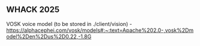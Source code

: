## WHACK 2025

VOSK voice model (to be stored in ./client/vision) - https://alphacephei.com/vosk/models#:~:text=Apache%202.0-,vosk%2Dmodel%2Den%2Dus%2D0.22,-1.8G